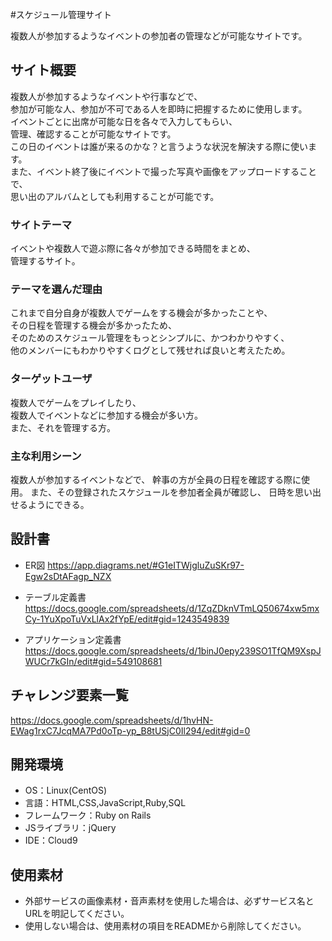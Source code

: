#スケジュール管理サイト

複数人が参加するようなイベントの参加者の管理などが可能なサイトです。

## サイト概要
複数人が参加するようなイベントや行事などで、<br>
参加が可能な人、参加が不可である人を即時に把握するために使用します。<br>
イベントごとに出席が可能な日を各々で入力してもらい、<br>
管理、確認することが可能なサイトです。<br>
この日のイベントは誰が来るのかな？と言うような状況を解決する際に使います。
<br>
また、イベント終了後にイベントで撮った写真や画像をアップロードすることで、<br>
思い出のアルバムとしても利用することが可能です。

### サイトテーマ
イベントや複数人で遊ぶ際に各々が参加できる時間をまとめ、<br>
管理するサイト。

### テーマを選んだ理由
これまで自分自身が複数人でゲームをする機会が多かったことや、<br>
その日程を管理する機会が多かったため、<br>
そのためのスケジュール管理をもっとシンプルに、かつわかりやすく、<br>
他のメンバーにもわかりやすくログとして残せれば良いと考えたため。

### ターゲットユーザ
複数人でゲームをプレイしたり、<br>
複数人でイベントなどに参加する機会が多い方。<br>
また、それを管理する方。

### 主な利用シーン
複数人が参加するイベントなどで、
幹事の方が全員の日程を確認する際に使用。
また、その登録されたスケジュールを参加者全員が確認し、
日時を思い出せるようにできる。

## 設計書
 - ER図
<https://app.diagrams.net/#G1eITWjgluZuSKr97-Egw2sDtAFagp_NZX>

 - テーブル定義書
<https://docs.google.com/spreadsheets/d/1ZqZDknVTmLQ50674xw5mxCy-1YuXpoTuVxLlAx2fYpE/edit#gid=1243549839>

 - アプリケーション定義書
<https://docs.google.com/spreadsheets/d/1binJ0epy239SO1TfQM9XspJWUCr7kGIn/edit#gid=549108681>


## チャレンジ要素一覧
<https://docs.google.com/spreadsheets/d/1hvHN-EWag1rxC7JcqMA7Pd0oTp-yp_B8tUSjC0Il294/edit#gid=0>

## 開発環境
- OS：Linux(CentOS)
- 言語：HTML,CSS,JavaScript,Ruby,SQL
- フレームワーク：Ruby on Rails
- JSライブラリ：jQuery
- IDE：Cloud9

## 使用素材
- 外部サービスの画像素材・音声素材を使用した場合は、必ずサービス名とURLを明記してください。
- 使用しない場合は、使用素材の項目をREADMEから削除してください。